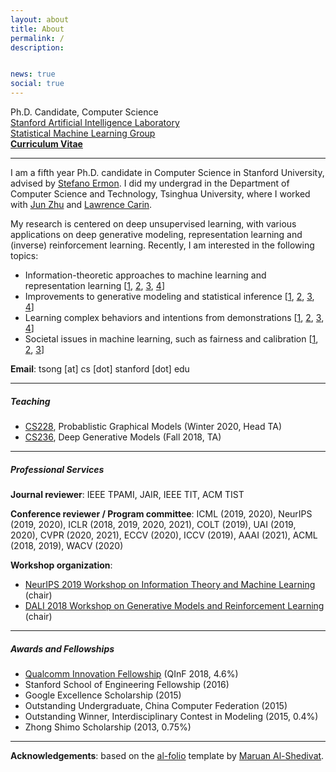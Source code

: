 ```yaml
---
layout: about
title: About
permalink: /
description:


news: true
social: true
---
```


Ph.D. Candidate, Computer Science <br/>
[Stanford Artificial Intelligence Laboratory](ai.stanford.edu) <br/>
[Statistical Machine Learning Group](statsml.stanford.edu) <br/>
<a href="assets/pdf/jiaming_cv.pdf" target="_blank"><b>Curriculum Vitae</b></a>

---- 

I am a fifth year Ph.D. candidate in Computer Science in Stanford University, advised by [Stefano Ermon](http://cs.stanford.edu/~ermon). I did my undergrad in the Department of Computer Science and Technology, Tsinghua University, where I worked with [Jun Zhu](http://bigml.cs.tsinghua.edu.cn/~jun) and [Lawrence Carin](http://people.ee.duke.edu/~lcarin).

My research is centered on deep unsupervised learning, with various applications on deep generative modeling, representation learning and (inverse) reinforcement learning. Recently, I am interested in the following topics:

- Information-theoretic approaches to machine learning and representation learning 
[[1](https://arxiv.org/abs/2007.09852), [2](https://arxiv.org/abs/1910.06222), [3](https://arxiv.org/abs/2002.10689), [4](https://arxiv.org/abs/1812.04218)]
- Improvements to generative modeling and statistical inference [[1](https://arxiv.org/abs/1910.09779), [2](https://arxiv.org/abs/1906.09531), [3](https://arxiv.org/abs/1706.07561), [4](https://arxiv.org/abs/2010.02502)]
- Learning complex behaviors and intentions from demonstrations [[1](https://arxiv.org/abs/1807.09936), [2](https://arxiv.org/abs/1703.08840), [3](https://arxiv.org/abs/1907.13220), [4](http://www.ifaamas.org/Proceedings/aamas2020/pdfs/p1855.pdf)]
- Societal issues in machine learning, such as fairness and calibration [[1](https://arxiv.org/abs/1812.04218), [2](https://arxiv.org/abs/1906.08312), [3](https://arxiv.org/abs/2008.09643)]

**Email**: tsong [at] cs [dot] stanford [dot] edu

----

##### Teaching

- [CS228](cs228.stanford.edu), Probablistic Graphical Models (Winter 2020, Head TA)
- [CS236](cs236.stanford.edu), Deep Generative Models (Fall 2018, TA)

----

##### Professional Services

**Journal reviewer**: IEEE TPAMI, JAIR, IEEE TIT, ACM TIST

**Conference reviewer / Program committee**: ICML (2019, 2020), NeurIPS (2019, 2020), ICLR (2018, 2019, 2020, 2021), COLT (2019), UAI (2019, 2020), CVPR (2020, 2021), ECCV (2020), ICCV (2019), AAAI (2021), ACML (2018, 2019), WACV (2020)

**Workshop organization**:
- [NeurIPS 2019 Workshop on Information Theory and Machine Learning](https://sites.google.com/view/itml19/home) (chair)
- [DALI 2018 Workshop on Generative Models and Reinforcement Learning](http://dalimeeting.org/dali2018//program) (chair)

----

##### Awards and Fellowships

- [Qualcomm Innovation Fellowship](https://www.qualcomm.com/invention/research/university-relations/innovation-fellowship/winners) (QInF 2018, 4.6%)
- Stanford School of Engineering Fellowship (2016)
- Google Excellence Scholarship (2015)
- Outstanding Undergraduate, China Computer Federation (2015)
- Outstanding Winner, Interdisciplinary Contest in Modeling (2015, 0.4%)
- Zhong Shimo Scholarship (2013, 0.75%)

----

**Acknowledgements**: based on the [al-folio](https://github.com/alshedivat/al-folio) template by [Maruan Al-Shedivat](https://www.cs.cmu.edu/~mshediva/).